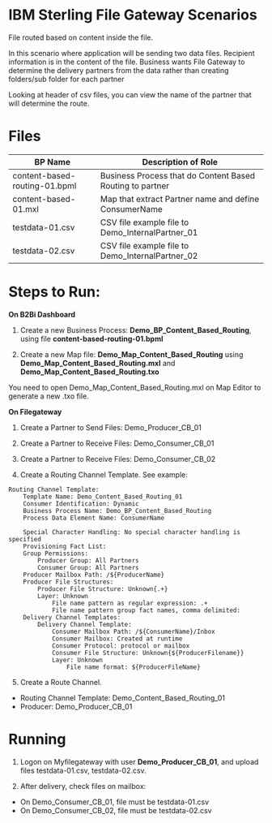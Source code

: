 # IBM Sterling File Gateway Scenarios

File routed based on content inside the file.

In this scenario where application will be sending two data files. Recipient information is in the content of the file. Business wants File Gateway to determine the delivery partners from the data rather than creating folders/sub folder for each partner

Looking at header of csv files, you can view the name of the partner that will determine the route.


# Files

| BP Name                         |            Description of Role                                          |
|---------------------------------|-------------------------------------------------------------------------|
| content-based-routing-01.bpml   | Business Process that do Content Based Routing to partner |
| content-based-01.mxl            | Map that extract Partner name and define ConsumerName |
| testdata-01.csv                 | CSV file example file to Demo_InternalPartner_01|
| testdata-02.csv                 | CSV file example file to Demo_InternalPartner_02|


# Steps to Run:


**On B2Bi Dashboard**

1) Create a new Business Process: **Demo_BP_Content_Based_Routing**, using file **content-based-routing-01.bpml** 

2) Create a new Map file:  **Demo_Map_Content_Based_Routing** using  **Demo_Map_Content_Based_Routing.mxl**  and **Demo_Map_Content_Based_Routing.txo** 

You need to open Demo_Map_Content_Based_Routing.mxl on Map Editor to generate a new .txo file.

**On Filegateway**

1) Create a Partner to Send Files: Demo_Producer_CB_01

2) Create a Partner to Receive Files: Demo_Consumer_CB_01

3) Create a Partner to Receive Files: Demo_Consumer_CB_02

4) Create a Routing Channel Template. See example: 

```
Routing Channel Template:
    Template Name: Demo_Content_Based_Routing_01
    Consumer Identification: Dynamic
    Business Process Name: Demo_BP_Content_Based_Routing
    Process Data Element Name: ConsumerName
    
    Special Character Handling: No special character handling is specified
    Provisioning Fact List:
    Group Permissions:
        Producer Group: All Partners
        Consumer Group: All Partners
    Producer Mailbox Path: /${ProducerName}
    Producer File Structures:
        Producer File Structure: Unknown{.+}
        Layer: Unknown
            File name pattern as regular expression: .+
            File name pattern group fact names, comma delimited:
    Delivery Channel Templates:
        Delivery Channel Template:
            Consumer Mailbox Path: /${ConsumerName}/Inbox
            Consumer Mailbox: Created at runtime
            Consumer Protocol: protocol or mailbox
            Consumer File Structure: Unknown{${ProducerFilename}}
            Layer: Unknown
                File name format: ${ProducerFileName}
```

5) Create a Route Channel.

* Routing Channel Template: Demo_Content_Based_Routing_01
* Producer: Demo_Producer_CB_01

# Running

1) Logon on Myfilegateway with user **Demo_Producer_CB_01**, and upload files testdata-01.csv, testdata-02.csv.

2) After delivery, check files on mailbox:

* On Demo_Consumer_CB_01, file must be testdata-01.csv 
* On Demo_Consumer_CB_02, file must be testdata-02.csv 


